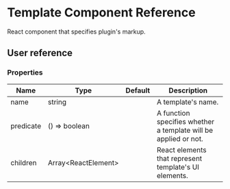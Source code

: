 # Template Component Reference

React component that specifies plugin's markup.

## User reference

### Properties

Name | Type | Default | Description
-----|------|---------|------------
name | string | | A template's name.
predicate | () => boolean | | A function specifies whether a template will be applied or not.
children | Array&lt;ReactElement&gt; | | React elements that represent template's UI elements.
